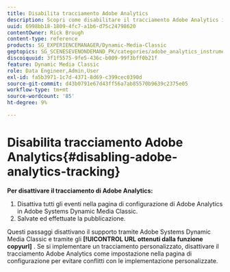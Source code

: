 ```yaml
---
title: Disabilita tracciamento Adobe Analytics
description: Scopri come disabilitare il tracciamento Adobe Analytics in Adobe Systems Dynamic Media Classic.
uuid: 6998bb18-1809-4fc7-a1b6-d75c24798620
contentOwner: Rick Brough
content-type: reference
products: SG_EXPERIENCEMANAGER/Dynamic-Media-Classic
geptopics: SG_SCENESEVENONDEMAND_PK/categories/adobe_analytics_instrumentation_kit
discoiquuid: 3f1f5575-9fe5-436c-b009-99f3bff0b21f
feature: Dynamic Media Classic
role: Data Engineer,Admin,User
exl-id: fa5b3971-1c7d-4371-8d69-c399cec0390d
source-git-commit: d43b0791e67d43ff56a7ab85570b9639c2375e05
workflow-type: tm+mt
source-wordcount: '85'
ht-degree: 9%

---
```


# Disabilita tracciamento Adobe Analytics{#disabling-adobe-analytics-tracking}

**Per disattivare il tracciamento di Adobe Analytics:**

1. Disattiva tutti gli eventi nella pagina di configurazione di Adobe Analytics in Adobe Systems Dynamic Media Classic.
1. Salvate ed effettuate la pubblicazione.

Questi passaggi disattivano il supporto tramite Adobe Systems Dynamic Media Classic e tramite gli **[!UICONTROL URL ottenuti dalla funzione copyurl]** . Se si implementare un tracciamento personalizzato, disattivare il tracciamento Adobe Analytics come impostazione nella pagina di configurazione per evitare conflitti con le implementazione personalizzate.

